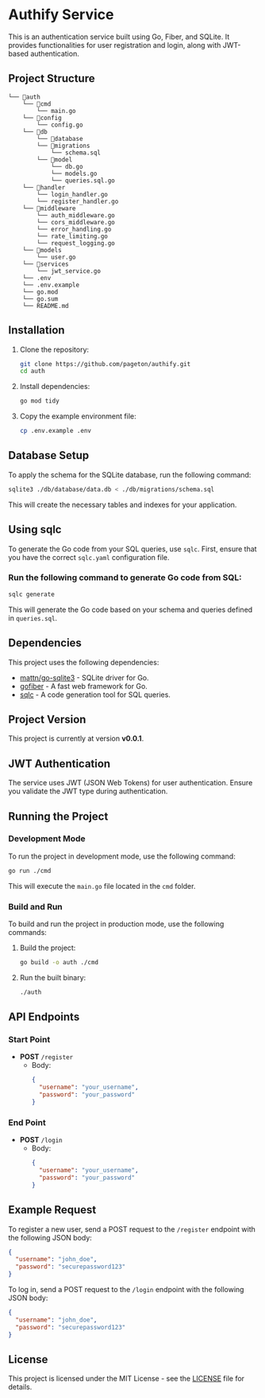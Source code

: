 
# Authify Service

This is an authentication service built using Go, Fiber, and SQLite. It provides functionalities for user registration and login, along with JWT-based authentication.

## Project Structure

```
└── 📁auth
    └── 📁cmd
        └── main.go
    └── 📁config
        └── config.go
    └── 📁db
        └── 📁database
        └── 📁migrations
            └── schema.sql
        └── 📁model
            └── db.go
            └── models.go
            └── queries.sql.go
    └── 📁handler
        └── login_handler.go
        └── register_handler.go
    └── 📁middleware
        └── auth_middleware.go
        └── cors_middleware.go
        └── error_handling.go
        └── rate_limiting.go
        └── request_logging.go
    └── 📁models
        └── user.go
    └── 📁services
        └── jwt_service.go
    └── .env
    └── .env.example
    └── go.mod
    └── go.sum
    └── README.md
```

## Installation

1. Clone the repository:

   ```bash
   git clone https://github.com/pageton/authify.git
   cd auth
   ```

2. Install dependencies:

   ```bash
   go mod tidy
   ```

3. Copy the example environment file:

   ```bash
   cp .env.example .env
   ```

## Database Setup

To apply the schema for the SQLite database, run the following command:

```bash
sqlite3 ./db/database/data.db < ./db/migrations/schema.sql
```

This will create the necessary tables and indexes for your application.

## Using sqlc

To generate the Go code from your SQL queries, use `sqlc`. First, ensure that you have the correct `sqlc.yaml` configuration file.

### Run the following command to generate Go code from SQL:

```bash
sqlc generate
```

This will generate the Go code based on your schema and queries defined in `queries.sql`.

## Dependencies

This project uses the following dependencies:

- [mattn/go-sqlite3](https://github.com/mattn/go-sqlite3) - SQLite driver for Go.
- [gofiber](https://github.com/gofiber/fiber) - A fast web framework for Go.
- [sqlc](https://sqlc.dev/) - A code generation tool for SQL queries.

## Project Version

This project is currently at version **v0.0.1**.

## JWT Authentication

The service uses JWT (JSON Web Tokens) for user authentication. Ensure you validate the JWT type during authentication.

## Running the Project

### Development Mode

To run the project in development mode, use the following command:

```bash
go run ./cmd
```

This will execute the `main.go` file located in the `cmd` folder.

### Build and Run

To build and run the project in production mode, use the following commands:

1. Build the project:

   ```bash
   go build -o auth ./cmd
   ```

2. Run the built binary:

   ```bash
   ./auth
   ```

## API Endpoints

### Start Point

- **POST** `/register`
  - Body: 
    ```json
    {
      "username": "your_username",
      "password": "your_password"
    }
    ```

### End Point

- **POST** `/login`
  - Body: 
    ```json
    {
      "username": "your_username",
      "password": "your_password"
    }
    ```


## Example Request

To register a new user, send a POST request to the `/register` endpoint with the following JSON body:

```json
{
  "username": "john_doe",
  "password": "securepassword123"
}
```

To log in, send a POST request to the `/login` endpoint with the following JSON body:

```json
{
  "username": "john_doe",
  "password": "securepassword123"
}
```

## License

This project is licensed under the MIT License - see the [LICENSE](LICENSE) file for details.
